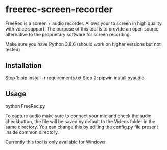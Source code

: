# freerec-screen-recorder
FreeRec is a screen + audio recorder. Allows your to screen in high quality with voice support. 
The purpose of this tool is to provide an open source alternative to the proprietary software for screen recording.

Make sure you have Python 3.8.6 (should work on higher versions but not tested)

## Installation
Step 1: pip install -r requirements.txt
Step 2: pipwin install pyaudio

## Usage
python FreeRec.py

To capture audio make sure to connect your mic and check the audio checkbutton,
the file will be saved by default to the Videos folder in the same directory.
You can change this by editing the config.py file present inside common directory.

Currently this tool is only available for Windows.
